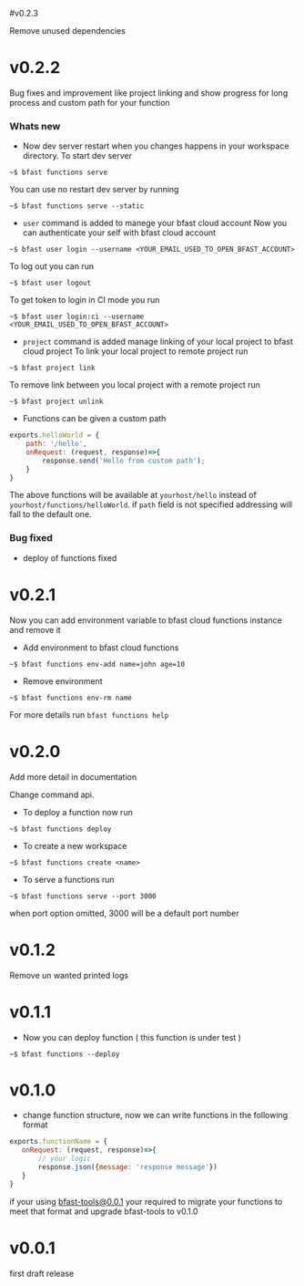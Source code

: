 #v0.2.3

Remove unused dependencies

# v0.2.2

Bug fixes and improvement like project linking and show progress for long process and custom path for your function

### Whats new

* Now dev server restart when you changes happens in your workspace directory. 
To start dev server
```shell script
~$ bfast functions serve
```
You can use no restart dev server by running
```shell script
~$ bfast functions serve --static
```
* `user` command is added to manege your bfast cloud account
Now you can authenticate your self with bfast cloud account
```shell script
~$ bfast user login --username <YOUR_EMAIL_USED_TO_OPEN_BFAST_ACCOUNT>
```

To log out you can run 
```shell script
~$ bfast user logout
```

To get token to login in CI mode you run

```shell script
~$ bfast user login:ci --username <YOUR_EMAIL_USED_TO_OPEN_BFAST_ACCOUNT>
```

* `project` command is added manage linking of your local project to bfast cloud project
To link your local project to remote project run
```shell script
~$ bfast project link
```

To remove link between you local project with a remote project run
```shell script
~$ bfast project unlink
```

* Functions can be given a custom path 
```javascript
exports.helloWorld = {
    path: '/hello',
    onRequest: (request, response)=>{
        response.send('Hello from custom path');
    }   
}
```
The above functions will be available at `yourhost/hello` instead of `yourhost/functions/helloWorld`. if `path` field 
is not specified addressing will fall to the default one.

### Bug fixed

* deploy of functions fixed

# v0.2.1

Now you can add environment variable to bfast cloud functions instance and remove it

* Add environment to bfast cloud functions
```shell script
~$ bfast functions env-add name=john age=10
```

* Remove environment
```shell script
~$ bfast functions env-rm name
```

For more details run `bfast functions help`

# v0.2.0

Add more detail in documentation

Change command api.

* To deploy a function now run 
```shell script
~$ bfast functions deploy
```

* To create a new workspace
```shell script
~$ bfast functions create <name>
```

* To serve a functions run 
```shell script
~$ bfast functions serve --port 3000
```
when port option omitted, 3000 will be a default port number

# v0.1.2 

Remove un wanted printed logs

# v0.1.1

* Now you can deploy function ( this function is under test )

```shell script
~$ bfast functions --deploy
```

# v0.1.0
 * change function structure, now we can write functions in the following format
 ```javascript
exports.functionName = {
    onRequest: (request, response)=>{
        // your logic
        response.json({message: 'response message'})
    }
}

```

if your using bfast-tools@0.0.1 your required to migrate your functions to meet that format and 
upgrade bfast-tools to v0.1.0

# v0.0.1
first draft release
